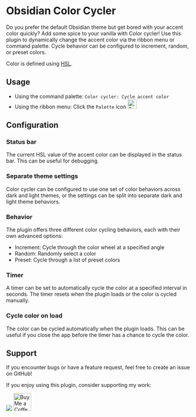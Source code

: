 # Obsidian Color Cycler

Do you prefer the default Obsidian theme but get bored with your accent color quickly? Add some spice to your vanilla with Color cycler!
Use this plugin to dynamically change the accent color via the ribbon menu or command palette.
Cycle behavior can be configured to increment, random, or preset colors.

Color is defined using [HSL](https://developer.mozilla.org/en-US/docs/Web/CSS/color_value/hsl).

## Usage

- Using the command palette: `Color cycler: Cycle accent color`
- Using the ribbon menu: Click the `Palette` icon <img width="25" alt="Screenshot 2024-02-28 at 13 01 42" src="https://github.com/tjbrennan/obsidian-color-cycler/assets/2440702/2d66679a-877e-4205-a234-33acc64e1fe0">

## Configuration

### Status bar

The current HSL value of the accent color can be displayed in the status bar. This can be useful for debugging.

### Separate theme settings

Color cycler can be configured to use one set of color behaviors across dark and light themes, or the settings can be split into separate dark and light theme behaviors.

### Behavior

The plugin offers three different color cycling behaviors, each with their own advanced options:

- Increment: Cycle through the color wheel at a specified angle
- Random: Randomly select a color
- Preset: Cycle through a list of preset colors

### Timer

A timer can be set to automatically cycle the color at a specified interval in seconds. The timer resets when the plugin loads or the color is cycled manually.

### Cycle color on load

The color can be cycled automatically when the plugin loads. This can be useful if you close the app before the timer has a chance to cycle the color.

## Support

If you encounter bugs or have a feature request, feel free to create an issue on GitHub!

If you enjoy using this plugin, consider supporting my work:

<a href="https://www.buymeacoffee.com/tjbrennan"><img src="https://img.buymeacoffee.com/button-api/?text=Buy me a coffee&emoji=☕&slug=tjbrennan&button_colour=5F7FFF&font_colour=ffffff&font_family=Lato&outline_colour=000000&coffee_colour=FFDD00" /></a>
<a href='https://ko-fi.com/P5P2UVA8M' target='_blank'><img height='48' style='border:0px;height:48px;' src='https://storage.ko-fi.com/cdn/kofi3.png?v=3' border='0' alt='Buy Me a Coffee at ko-fi.com' /></a>
